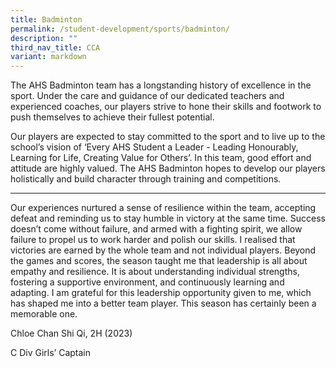 ```yaml
---
title: Badminton
permalink: /student-development/sports/badminton/
description: ""
third_nav_title: CCA
variant: markdown
---
```

<p>The AHS Badminton team has a longstanding history of excellence in the sport. Under the care and guidance of our dedicated teachers and experienced coaches, our players strive to hone their skills and footwork to push themselves to achieve their fullest potential.</p><p>Our players are expected to stay committed to the sport and to live up to the school’s vision of ‘Every AHS Student a Leader - Leading Honourably, Learning for Life, Creating Value for Others’. In this team, good effort and attitude are highly valued. The AHS Badminton hopes to develop our players holistically and build character through training and competitions. </p><hr><p>Our experiences nurtured a sense of resilience within the team, accepting defeat and reminding us to stay humble in victory at the same time. Success doesn’t come without failure, and armed with a fighting spirit, we allow failure to propel us to work harder and polish our skills. I realised that victories are earned by the whole team and not individual players. Beyond the games and scores, the season taught me that leadership is all about empathy and resilience. It is about understanding individual strengths, fostering a supportive environment, and continuously learning and adapting. I am grateful for this leadership opportunity given to me, which has shaped me into a better team player. This season has certainly been a memorable one.</p><p>Chloe Chan Shi Qi, 2H (2023)</p><p>C Div Girls’ Captain</p><p></p><p></p>